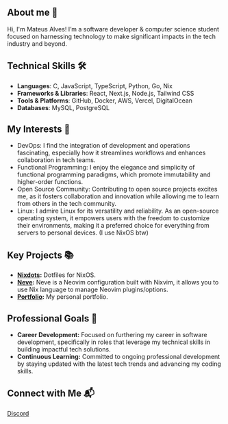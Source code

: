 ## About me 📜
Hi, I'm Mateus Alves! I’m a software developer & computer science student focused on harnessing technology to make significant impacts in the tech industry and beyond.

## Technical Skills 🛠️
- **Languages**: C, JavaScript, TypeScript, Python, Go, Nix
- **Frameworks & Libraries**: React, Next.js, Node.js, Tailwind CSS
- **Tools & Platforms**: GitHub, Docker, AWS, Vercel, DigitalOcean
- **Databases**: MySQL, PostgreSQL

## My Interests 👀
- DevOps: I find the integration of development and operations fascinating, especially how it streamlines workflows and enhances collaboration in tech teams.
- Functional Programming: I enjoy the elegance and simplicity of functional programming paradigms, which promote immutability and higher-order functions.
- Open Source Community: Contributing to open source projects excites me, as it fosters collaboration and innovation while allowing me to learn from others in the tech community.
- Linux: I admire Linux for its versatility and reliability. As an open-source operating system, it empowers users with the freedom to customize their environments, making it a preferred choice for everything from servers to personal devices. (I use NixOS btw)

## Key Projects 📚
- **[Nixdots](https://github.com/redyf/nixdots):** Dotfiles for NixOS.
- **[Neve](https://github.com/redyf/Neve):** Neve is a Neovim configuration built with Nixvim, it allows you to use Nix language to manage Neovim plugins/options. 
- **[Portfolio](https://github.com/redyf/portfolio):** My personal portfolio.

## Professional Goals 🚀
- **Career Development:** Focused on furthering my career in software development, specifically in roles that leverage my technical skills in building impactful tech solutions.
- **Continuous Learning:** Committed to ongoing professional development by staying updated with the latest tech trends and advancing my coding skills.

## Connect with Me 📬
[Discord](https://discord.com/users/438124064024821773)
